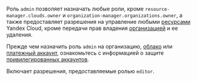 Роль `admin` позволяет назначать любые роли, кроме `resource-manager.clouds.owner` и `organization-manager.organizations.owner`, а также предоставляет разрешения на управление любыми [ресурсами](../../resource-manager/concepts/resources-hierarchy.md) Yandex Cloud, кроме передачи прав владения [организацией](../../organization/quickstart.md) и ее удаления.

Прежде чем назначить роль `admin` на организацию, [облако](../../resource-manager/concepts/resources-hierarchy.md#cloud) или [платежный аккаунт](../../billing/concepts/billing-account.md), ознакомьтесь с информацией о защите [привилегированных аккаунтов](../../security/standard/all.md#privileged-users).

Включает разрешения, предоставляемые ролью `editor`.
